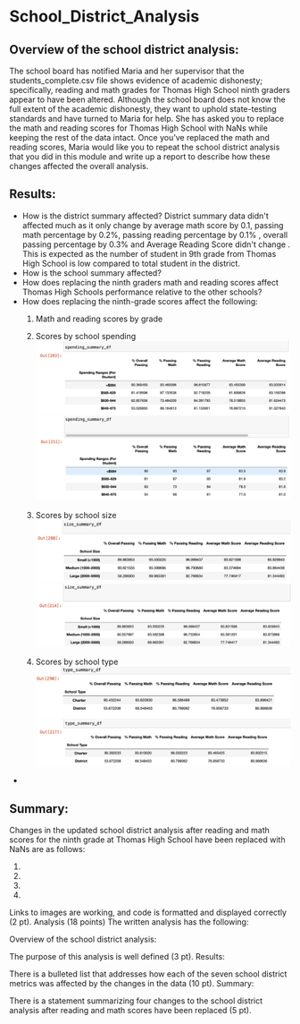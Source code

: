 # School_District_Analysis

## Overview of the school district analysis: 
The school board has notified Maria and her supervisor that the students_complete.csv file shows evidence of academic dishonesty; specifically, reading and math grades for Thomas High School ninth graders appear to have been altered. Although the school board does not know the full extent of the academic dishonesty, they want to uphold state-testing standards and have turned to Maria for help. She has asked you to replace the math and reading scores for Thomas High School with NaNs while keeping the rest of the data intact. Once you’ve replaced the math and reading scores, Maria would like you to repeat the school district analysis that you did in this module and write up a report to describe how these changes affected the overall analysis.

## Results: 

* How is the district summary affected? District summary data didn't affected much as it only change by average math score by 0.1, passing math percentage by 0.2%, passing reading percentage by 0.1% , overall passing percentage by 0.3%  and Average Reading Score  didn't change . This is expected as the number of student in 9th grade from Thomas High School is low compared to total student in the district. 
* How is the school summary affected?
* How does replacing the ninth graders math and reading scores affect Thomas High Schools performance relative to the other schools?
* How does replacing the ninth-grade scores affect the following:
    1. Math and reading scores by grade

    2. Scores by school spending
    ![spending-old](https://github.com/NishatSultana3538/School_District_Analysis/blob/main/analysis/spending_summary-old.png)
    ![spending_new](https://github.com/NishatSultana3538/School_District_Analysis/blob/main/analysis/spending_summary_new.png)
    3. Scores by school size
    ![size_old](https://github.com/NishatSultana3538/School_District_Analysis/blob/main/analysis/size_summary_old.png)
    ![size_new](https://github.com/NishatSultana3538/School_District_Analysis/blob/main/analysis/size_summary_new.png)
    4. Scores by school type
    ![type_old](https://github.com/NishatSultana3538/School_District_Analysis/blob/main/analysis/type_summary_old.png)
    ![type_new](https://github.com/NishatSultana3538/School_District_Analysis/blob/main/analysis/type_summary_new.png)
*
## Summary: 
Changes in the updated school district analysis after reading and math scores for the ninth grade at Thomas High School have been replaced with NaNs are as follows:

1. 
2. 
3. 
4. 





Links to images are working, and code is formatted and displayed correctly (2 pt).
Analysis (18 points)
The written analysis has the following:

Overview of the school district analysis:

The purpose of this analysis is well defined (3 pt).
Results:

There is a bulleted list that addresses how each of the seven school district metrics was affected by the changes in the data (10 pt).
Summary:

There is a statement summarizing four changes to the school district analysis after reading and math scores have been replaced (5 pt).
